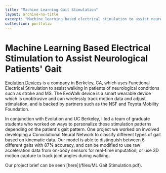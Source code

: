 ```yaml
---
title: "Machine Learning Gait Stimulation"
layout: archive-no-title
excerpt: "Machine learning based electrical stimulation to assist neurological patients' gait <br><img src='/images/confusionmatrix.PNG'/>"
collection: portfolio
---
```


# Machine Learning Based Electrical Stimulation to Assist Neurological Patients' Gait

[Evolution Devices](https://www.evolutiondevices.com/) is a company in Berkeley, CA, which uses Functional Electrical Stimulation to assist walking in patients of neurological conditions such as stroke and MS. The EvoWalk device is a smart wearable device which is unobtrusive and can wirelessly track motion data and adjust stimulation, and is backed by partners such as the NSF and Toyota Mobility Foundation. 

In conjunction with Evolution and UC Berkeley, I led a team of graduate students who worked on ways to personalize these stimulation patterns depending on the patient's gait pattern. One project we worked on involved developing a Convolutional Neural Network to classify different types of gait based on kinematic data. Our model is able to distinguish between 6 different gaits with 87% accuracy, and can be modified to use raw acceleration data from on-body sensors for real-time imputation, or use 3D motion capture to track joint angles during walking. 

Our project brief can be seen [here](/files/ML Gait Stimulation.pdf). 